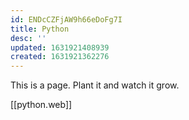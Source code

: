 ```yaml
---
id: ENDcCZFjAW9h66eDoFg7I
title: Python
desc: ''
updated: 1631921408939
created: 1631921362276
---
```



This is a page. Plant it and watch it grow.

[[python.web]]
